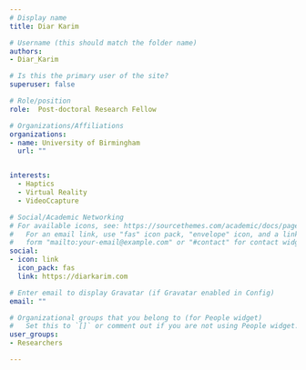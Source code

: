 ```yaml
---
# Display name
title: Diar Karim

# Username (this should match the folder name)
authors:
- Diar_Karim

# Is this the primary user of the site?
superuser: false

# Role/position
role:  Post-doctoral Research Fellow

# Organizations/Affiliations
organizations:
- name: University of Birmingham
  url: ""


interests:
  - Haptics
  - Virtual Reality
  - VideoCcapture

# Social/Academic Networking
# For available icons, see: https://sourcethemes.com/academic/docs/page-builder/#icons
#   For an email link, use "fas" icon pack, "envelope" icon, and a link in the
#   form "mailto:your-email@example.com" or "#contact" for contact widget.
social:
- icon: link
  icon_pack: fas
  link: https://diarkarim.com

# Enter email to display Gravatar (if Gravatar enabled in Config)
email: ""

# Organizational groups that you belong to (for People widget)
#   Set this to `[]` or comment out if you are not using People widget.
user_groups:
- Researchers

---
```

